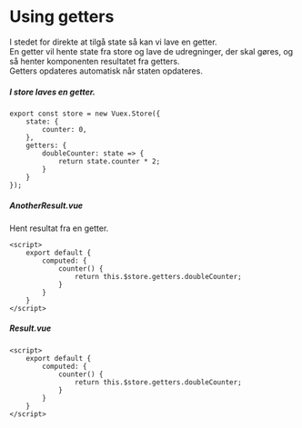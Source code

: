 # Using getters
I stedet for direkte at tilgå state så kan vi lave en getter.  
En getter vil hente state fra store og lave de udregninger, der skal gøres, og så henter komponenten resultatet fra getters.  
Getters opdateres automatisk når staten opdateres.  
##### I store laves en getter.  
```
export const store = new Vuex.Store({
    state: {
        counter: 0,
    },
    getters: {
        doubleCounter: state => {
            return state.counter * 2;
        }
    }
});
```
##### AnotherResult.vue
Hent resultat fra en getter.  
```
<script>
    export default {
        computed: {
            counter() {
                return this.$store.getters.doubleCounter;
            }
        }
    }
</script>
```
##### Result.vue
```
<script>
    export default {
        computed: {
            counter() {
                return this.$store.getters.doubleCounter;
            }
        }
    }
</script>
```
